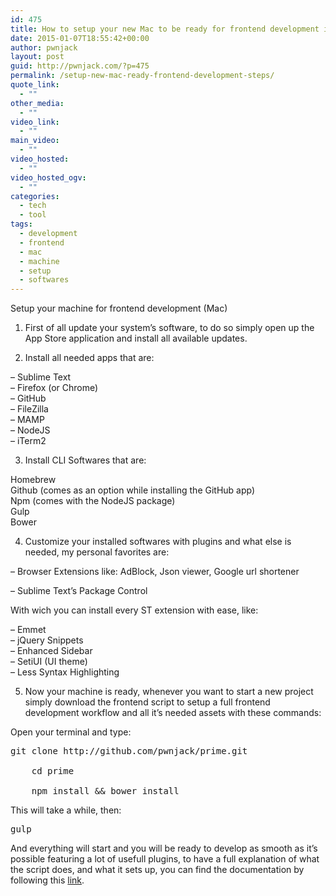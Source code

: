 ```yaml
---
id: 475
title: How to setup your new Mac to be ready for frontend development in few steps
date: 2015-01-07T18:55:42+00:00
author: pwnjack
layout: post
guid: http://pwnjack.com/?p=475
permalink: /setup-new-mac-ready-frontend-development-steps/
quote_link:
  - ""
other_media:
  - ""
video_link:
  - ""
main_video:
  - ""
video_hosted:
  - ""
video_hosted_ogv:
  - ""
categories:
  - tech
  - tool
tags:
  - development
  - frontend
  - mac
  - machine
  - setup
  - softwares
---
```

Setup your machine for frontend development (Mac)

1. First of all update your system&#8217;s software, to do so simply open up the App Store application and install all available updates.

2. Install all needed apps that are:

&#8211; Sublime Text  
&#8211; Firefox (or Chrome)  
&#8211; GitHub  
&#8211; FileZilla  
&#8211; MAMP  
&#8211; NodeJS  
&#8211; iTerm2

3. Install CLI Softwares that are:

Homebrew  
Github (comes as an option while installing the GitHub app)  
Npm (comes with the NodeJS package)  
Gulp  
Bower

4. Customize your installed softwares with plugins and what else is needed, my personal favorites are:

&#8211; Browser Extensions like: AdBlock, Json viewer, Google url shortener

&#8211; Sublime Text&#8217;s Package Control

With wich you can install every ST extension with ease, like:

&#8211; Emmet  
&#8211; jQuery Snippets  
&#8211; Enhanced Sidebar  
&#8211; SetiUI (UI theme)  
&#8211; Less Syntax Highlighting

5. Now your machine is ready, whenever you want to start a new project simply download the frontend script to setup a full frontend development workflow and all it&#8217;s needed assets with these commands:

Open your terminal and type:

<pre class="brush: plain; title: ; notranslate" title="">git clone http://github.com/pwnjack/prime.git

    cd prime

    npm install && bower install
</pre>

This will take a while, then:

<pre class="brush: plain; title: ; notranslate" title="">gulp
</pre>

And everything will start and you will be ready to develop as smooth as it&#8217;s possible featuring a lot of usefull plugins, to have a full explanation of what the script does, and what it sets up, you can find the documentation by following this [link](http://pwnjack.com/prime-scaffolding-frontend-projects-breeze/ "Prime, scaffolding frontend projects is a breeze").